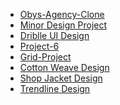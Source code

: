 * [Obys-Agency-Clone](https://rishabhsharma015.github.io/Web_Designs/Designs_Project/Obys-Agency-Clone/)
* [Minor Design Project](https://rishabhsharma015.github.io/Web_Designs/Minor-Project/)
* [Driblle UI Design](https://rishabhsharma015.github.io/Web_Designs/Bonus-Project/)
* [Project-6](https://rishabhsharma015.github.io/Web_Designs/Designs_Project/Project-6/)
* [Grid-Project](https://rishabhsharma015.github.io/Web_Designs/Designs_Project/Grid-Project/) <br>
* [Cotton Weave Design](https://rishabhsharma015.github.io/Web_Designs/Designs_Project/Cotton-Weave/) <br>
* [Shop Jacket Design](https://rishabhsharma015.github.io/Web_Designs/Designs_Project/Shop-Jacket/) <br>
* [Trendline Design](https://rishabhsharma015.github.io/Web_Designs/Designs_Project/Trendline/) <br>

